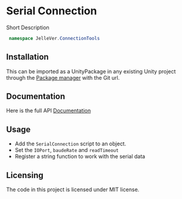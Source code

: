 # Serial Connection
Short Description

```cs
 namespace JelleVer.ConnectionTools
```

## Installation

This can be imported as a UnityPackage in any existing Unity project through the [Package manager](https://docs.unity3d.com/Manual/Packages.html) with the Git url.

## Documentation

Here is the full API [Documentation](https://jellevermandere.github.io/ConnectionTools/)

## Usage

- Add the `SerialConnection` script to an object.
- Set the `IOPort`, `baudeRate` and `readTimeout`
- Register a string function to work with the serial data

## Licensing

The code in this project is licensed under MIT license.